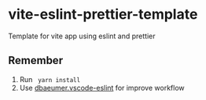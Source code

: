 # vite-eslint-prettier-template
Template for vite app using eslint and prettier

## Remember
1. Run ``` yarn install```
2. Use [dbaeumer.vscode-eslint](dbaeumer.vscode-eslint) for improve workflow
